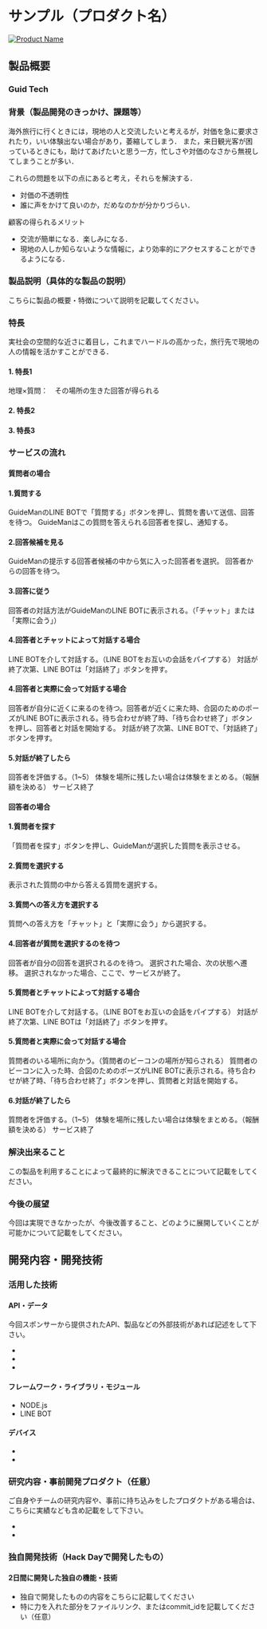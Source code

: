 # サンプル（プロダクト名）

[![Product Name](image.png)](https://www.youtube.com/watch?v=G5rULR53uMk)

## 製品概要
### Guid Tech

### 背景（製品開発のきっかけ、課題等）
海外旅行に行くときには，現地の人と交流したいと考えるが，対価を急に要求されたり，いい体験出ない場合があり，萎縮してしまう．
また，来日観光客が困っているときにも，助けてあげたいと思う一方，忙しさや対価のなさから無視してしまうことが多い．

これらの問題を以下の点にあると考え，それらを解決する．
- 対価の不透明性 
- 誰に声をかけて良いのか，だめなのかが分かりづらい．

顧客の得られるメリット
- 交流が簡単になる．楽しみになる．
- 現地の人しか知らないような情報に，より効率的にアクセスすることができるようになる． 

### 製品説明（具体的な製品の説明）
こちらに製品の概要・特徴について説明を記載してください。

### 特長
実社会の空間的な近さに着目し，これまでハードルの高かった，旅行先で現地の人の情報を活かすことができる．


#### 1. 特長1
地理×質問：　その場所の生きた回答が得られる

#### 2. 特長2


#### 3. 特長3

### サービスの流れ   

####  質問者の場合
#### 1.質問する
GuideManのLINE BOTで「質問する」ボタンを押し、質問を書いて送信、回答を待つ。
GuideManはこの質問を答えられる回答者を探し、通知する。

#### 2.回答候補を見る
GuideManの提示する回答者候補の中から気に入った回答者を選択。
回答者からの回答を待つ。

#### 3.回答に従う
回答者の対話方法がGuideManのLINE BOTに表示される。（「チャット」または「実際に会う」）

#### 4.回答者とチャットによって対話する場合
LINE BOTを介して対話する。（LINE BOTをお互いの会話をパイプする）
対話が終了次第、LINE BOTは「対話終了」ボタンを押す。

#### 4.回答者と実際に会って対話する場合
回答者が自分に近くに来るのを待つ。回答者が近くに来た時、合図のためのポーズがLINE BOTに表示される。待ち合わせが終了時、「待ち合わせ終了」ボタンを押し、回答者と対話を開始する。
対話が終了次第、LINE BOTで、「対話終了」ボタンを押す。

#### 5.対話が終了したら
回答者を評価する。（1~5）
体験を場所に残したい場合は体験をまとめる。（報酬額を決める）
サービス終了

#### 回答者の場合
#### 1.質問者を探す
「質問者を探す」ボタンを押し、GuideManが選択した質問を表示させる。

#### 2.質問を選択する
表示された質問の中から答える質問を選択する。

#### 3.質問への答え方を選択する
質問への答え方を「チャット」と「実際に会う」から選択する。

#### 4.回答者が質問を選択するのを待つ
回答者が自分の回答を選択されるのを待つ。
選択された場合、次の状態へ遷移。
選択されなかった場合、ここで、サービスが終了。

#### 5.質問者とチャットによって対話する場合
LINE BOTを介して対話する。（LINE BOTをお互いの会話をパイプする）
対話が終了次第、LINE BOTは「対話終了」ボタンを押す。

#### 5.質問者と実際に会って対話する場合
質問者のいる場所に向かう。（質問者のビーコンの場所が知らされる）
質問者のビーコンに入った時、合図のためのポーズがLINE BOTに表示される。待ち合わせが終了時、「待ち合わせ終了」ボタンを押し、質問者と対話を開始する。

#### 6.対話が終了したら
質問者を評価する。（1~5）
体験を場所に残したい場合は体験をまとめる。（報酬額を決める）
サービス終了

### 解決出来ること
この製品を利用することによって最終的に解決できることについて記載をしてください。

### 今後の展望
今回は実現できなかったが、今後改善すること、どのように展開していくことが可能かについて記載をしてください。


## 開発内容・開発技術
### 活用した技術
#### API・データ
今回スポンサーから提供されたAPI、製品などの外部技術があれば記述をして下さい。

* 
* 
* 

#### フレームワーク・ライブラリ・モジュール
* NODE.js
* LINE BOT

#### デバイス
* 
* 

### 研究内容・事前開発プロダクト（任意）
ご自身やチームの研究内容や、事前に持ち込みをしたプロダクトがある場合は、こちらに実績なども含め記載をして下さい。

* 
* 


### 独自開発技術（Hack Dayで開発したもの）
#### 2日間に開発した独自の機能・技術
* 独自で開発したものの内容をこちらに記載してください
* 特に力を入れた部分をファイルリンク、またはcommit_idを記載してください（任意）
